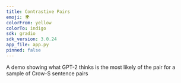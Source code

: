 ```yaml
---
title: Contrastive Pairs
emoji: 🌍
colorFrom: yellow
colorTo: indigo
sdk: gradio
sdk_version: 3.0.24
app_file: app.py
pinned: false
---
```


A demo showing what GPT-2 thinks is the most likely of the pair for a sample of Crow-S sentence pairs
